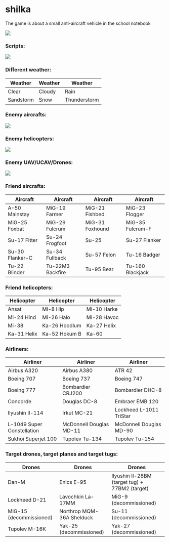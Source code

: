 # shilka
The game is about a small anti-aircraft vehicle in the school notebook

![](http://mig1023.ru/images/shilka/main.png)

### Scripts:

![](http://mig1023.ru/images/shilka/scripts.png)

### Different weather:

| Weather | Weather | Weather |
| ------------- | ------------- | ------------- |
| Clear | Cloudy | Rain |
| Sandstorm | Snow | Thunderstorm |

### Enemy aircrafts:

![](http://mig1023.ru/images/shilka/enemies_aircrafts.png)

### Enemy helicopters:

![](http://mig1023.ru/images/shilka/enemies_helicopters.png)

### Enemy UAV/UCAV/Drones:

![](http://mig1023.ru/images/shilka/enemies_UAV.png)

### Friend aircrafts:

| Aircraft | Aircraft | Aircraft | Aircraft |
| ------------- | ------------- | ------------- | ------------- |
| A-50 Mainstay | MiG-19 Farmer | MiG-21 Fishbed | MiG-23 Flogger |
| MiG-25 Foxbat | MiG-29 Fulcrum | MiG-31 Foxhound | MiG-35 Fulcrum-F |
| Su-17 Fitter | Su-24 Frogfoot | Su-25 | Su-27 Flanker |
| Su-30 Flanker-C | Su-34 Fullback | Su-57 Felon | Tu-16 Badger |
| Tu-22 Blinder | Tu-22M3 Backfire | Tu-95 Bear | Tu-160 Blackjack |

### Friend helicopters:

| Helicopter | Helicopter | Helicopter |
| ------------- | ------------- | ------------- |
| Ansat | Mi-8 Hip | Mi-10 Harke | 
| Mi-24 Hind | Mi-26 Halo | Mi-28 Havoc | 
| Mi-38 | Ka-26 Hoodlum | Ka-27 Helix |
| Ka-31 Helix | Ka-52 Hokum B | Ka-60 |

### Airliners:

| Airliner | Airliner | Airliner |
| ------------- | ------------- | ------------- |
| Аirbus A320 | Аirbus A380 | ATR 42 |
| Boeing 707 | Boeing 737 | Boeing 747 |
| Boeing 777 | Bombardier CRJ200 | Bombardier DHC-8 |
| Concorde | Douglas DC-8 | Embraer EMB 120 |
| Ilyushin Il-114 | Irkut MC-21 | Lockheed L-1011 TriStar |
| L-1049 Super Constellation | McDonnell Douglas MD-11 | McDonnell Douglas MD-90 |
| Sukhoi Superjet 100 | Tupolev Tu-134 | Tupolev Tu-154 |

### Target drones, target planes and target tugs:

| Drones | Drones | Drones |
| ------------- | ------------- | ------------- |
| Dan-M | Enics E-95 | Ilyushin Il-28BM (target tug) + 77BM2 (target) |
| Lockheed D-21 | Lavochkin La-17MM | MiG-9 (decommissioned) |
| MiG-15 (decommissioned) | Northrop MQM-36A Shelduck | Su-11 (decommissioned) |
| Tupolev M-16K | Yak-25 (decommissioned) | Yak-27 (decommissioned) |

